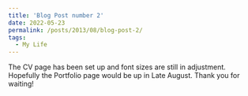```yaml
---
title: 'Blog Post number 2'
date: 2022-05-23
permalink: /posts/2013/08/blog-post-2/
tags:
  - My Life
---
```


The CV page has been set up and font sizes are still in adjustment. Hopefully the Portfolio page would be up in Late August. Thank you for waiting!
